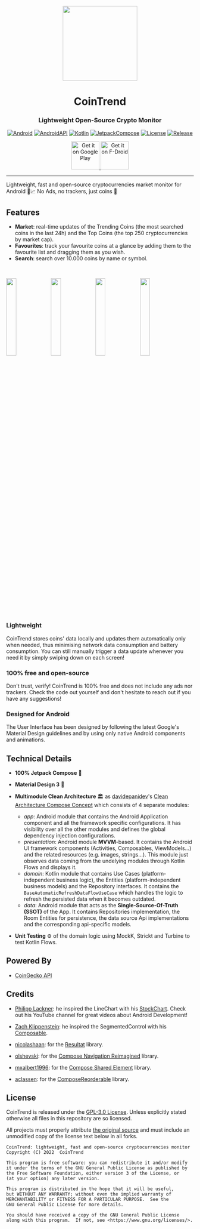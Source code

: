 <div align="center">

<p><img src="https://github.com/CoinTrend/CoinTrend/blob/develop/metadata/en-US/images/icon.png" width="200"></p>
 
# CoinTrend

### Lightweight Open-Source Crypto Monitor

[![Android](https://img.shields.io/badge/Android-grey?logo=android&style=flat)](https://www.android.com/)
[![AndroidAPI](https://img.shields.io/badge/API-23%2B-brightgreen.svg?style=flat)](https://www.android.com/)
[![Kotlin](https://img.shields.io/badge/kotlin-1.7.20-blue.svg?logo=kotlin)](https://kotlinlang.org)
[![JetpackCompose](https://img.shields.io/badge/Jetpack%20Compose-1.3.0-yellow)](https://developer.android.com/jetpack/compose)
[![License](https://img.shields.io/github/license/CoinTrend/CoinTrend?color=orange)](./LICENSE)
[![Release](https://badgen.net/github/release/CoinTrend/CoinTrend?color=red)](https://github.com/CoinTrend/CoinTrend/releases)


<p align="center"> 
  <a href='https://play.google.com/store/apps/details?id=com.cointrend&pcampaignid=pcampaignidMKT-Other-global-all-co-prtnr-py-PartBadge-Mar2515-1'>
    <img alt='Get it on Google Play' src='https://play.google.com/intl/en_us/badges/static/images/badges/en_badge_web_generic.png' height=75/>
  </a>

  <a href='https://f-droid.org/packages/com.cointrend/'>
    <img alt='Get it on F-Droid' src="https://fdroid.gitlab.io/artwork/badge/get-it-on.png" height="75"/>
  </a>
</p>
 

</div>
 
 ----
 
Lightweight, fast and open-source cryptocurrencies market monitor for Android 📱📈 No Ads, no trackers, just coins 💎

## Features

- **Market**: real-time updates of the Trending Coins (the most searched coins in the last 24h) and the Top Coins (the top 250 cryptocurrencies by market cap).
- **Favourites**: track your favourite coins at a glance by adding them to the favourite list and dragging them as you wish.
- **Search**: search over 10.000 coins by name or symbol.

<br>

<p float="left">
  <img src="https://github.com/CoinTrend/CoinTrend/blob/develop/metadata/en-US/images/phoneScreenshots/1.jpg" width="23%" />
  <img src="https://github.com/CoinTrend/CoinTrend/blob/develop/metadata/en-US/images/phoneScreenshots/2.jpg" width="23%" />
  <img src="https://github.com/CoinTrend/CoinTrend/blob/develop/metadata/en-US/images/phoneScreenshots/3.jpg" width="23%" />
  <img src="https://github.com/CoinTrend/CoinTrend/blob/develop/metadata/en-US/images/phoneScreenshots/4.jpg" width="23%" />
</p>


### Lightweight
CoinTrend stores coins' data locally and updates them automatically only when needed, thus minimising network data consumption and battery consumption. You can still manually trigger a data update whenever you need it by simply swiping down on each screen!

### 100% free and open-source
Don't trust, verify! CoinTrend is 100% free and does not include any ads nor trackers. Check the code out yourself and don't hesitate to reach out if you have any suggestions!

### Designed for Android
The User Interface has been designed by following the latest Google's Material Design guidelines and by using only native Android components and animations.


## Technical Details

- **100% Jetpack Compose** 🚀

- **Material Design 3** 💎

- **Multimodule Clean Architecture** 🏛 as [davidepanidev](https://github.com/davidepanidev)'s [Clean Architecture Compose Concept](https://github.com/davidepanidev/android-multimodule-architecture-concepts/tree/clean-architecture-compose-concept) which consists of 4 separate modules:
  -  _app_: Android module that contains the Android Application component and all the framework specific configurations. It has visibility over all the other modules and defines the global dependency injection configurations.
  -  _presentation_: Android module **MVVM**-based. It contains the Android UI framework components (Activities, Composables, ViewModels...) and the related resources (e.g. images, strings...). This module just observes data coming from the undelying modules through Kotlin Flows and displays it. 
  -  _domain_: Kotlin module that contains Use Cases (platform-independent business logic), the Entities (platform-independent business models) and the Repository interfaces. It contains the `BaseAutomaticRefreshDataFlowUseCase` which handles the logic to refresh the persisted data when it becomes outdated.
  -  _data_: Android module that acts as the **Single-Source-Of-Truth (SSOT)** of the App. It contains Repositories implementation, the Room Entities for persistence, the data source Api implementations and the corresponding api-specific models.
  
- **Unit Testing** ⚙️ of the domain logic using MockK, Strickt and Turbine to test Kotlin Flows.


## Powered By

- [CoinGecko API](https://www.coingecko.com/api/)


## Credits

- [Philipp Lackner](https://github.com/philipplackner): he inspired the LineChart with his [StockChart](https://github.com/philipplackner/StockMarketApp/blob/final/app/src/main/java/com/plcoding/stockmarketapp/presentation/company_info/StockChart.kt). Check out his YouTube channel for great videos about Android Development!

- [Zach Klippenstein](https://github.com/zach-klippenstein): he inspired the SegmentedControl with his [Composable](https://gist.github.com/zach-klippenstein/7ae8874db304f957d6bb91263e292117).

- [nicolashaan](https://github.com/nicolashaan): for the [Resultat](https://github.com/nicolashaan/resultat) library.

- [olshevski](https://github.com/olshevski): for the [Compose Navigation Reimagined](https://github.com/olshevski/compose-navigation-reimagined) library.

- [mxalbert1996](https://github.com/mxalbert1996): for the [Compose Shared Element](https://github.com/mxalbert1996/compose-shared-elements) library.

- [aclassen](https://github.com/aclassen): for the [ComposeReorderable](https://github.com/aclassen/ComposeReorderable) library.


## License

CoinTrend is released under the [GPL-3.0 License](./LICENSE). Unless explicitly 
stated otherwise all files in this repository are so licensed.

All projects must properly attribute [the original source](https://github.com/CoinTrend/CoinTrend)
and must include an unmodified copy of the license text below in all forks.

```
CoinTrend: lightweight, fast and open-source cryptocurrencies monitor
Copyright (C) 2022  CoinTrend

This program is free software: you can redistribute it and/or modify
it under the terms of the GNU General Public License as published by
the Free Software Foundation, either version 3 of the License, or
(at your option) any later version.

This program is distributed in the hope that it will be useful,
but WITHOUT ANY WARRANTY; without even the implied warranty of
MERCHANTABILITY or FITNESS FOR A PARTICULAR PURPOSE.  See the
GNU General Public License for more details.

You should have received a copy of the GNU General Public License
along with this program.  If not, see <https://www.gnu.org/licenses/>.
```   
